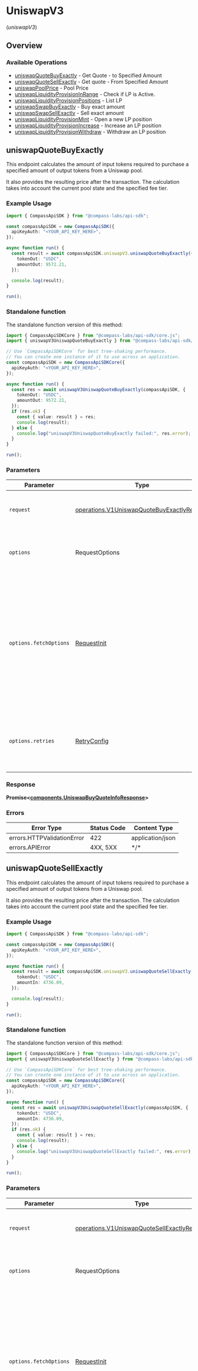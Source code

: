 # UniswapV3
(*uniswapV3*)

## Overview

### Available Operations

* [uniswapQuoteBuyExactly](#uniswapquotebuyexactly) - Get Quote - to Specified Amount
* [uniswapQuoteSellExactly](#uniswapquotesellexactly) - Get quote - From Specified Amount
* [uniswapPoolPrice](#uniswappoolprice) - Pool Price
* [uniswapLiquidityProvisionInRange](#uniswapliquidityprovisioninrange) - Check if LP is Active.
* [uniswapLiquidityProvisionPositions](#uniswapliquidityprovisionpositions) - List LP
* [uniswapSwapBuyExactly](#uniswapswapbuyexactly) - Buy exact amount
* [uniswapSwapSellExactly](#uniswapswapsellexactly) - Sell exact amount
* [uniswapLiquidityProvisionMint](#uniswapliquidityprovisionmint) - Open a new LP position
* [uniswapLiquidityProvisionIncrease](#uniswapliquidityprovisionincrease) - Increase an LP position
* [uniswapLiquidityProvisionWithdraw](#uniswapliquidityprovisionwithdraw) - Withdraw an LP position

## uniswapQuoteBuyExactly

This endpoint calculates the amount of input tokens required to purchase a
specified amount of output tokens from a Uniswap pool.

It also provides the resulting price after the transaction. The calculation takes
into account the current pool state and the specified fee tier.

### Example Usage

<!-- UsageSnippet language="typescript" operationID="v1_uniswap_quote_buy_exactly" method="get" path="/v1/uniswap/quote/buy_exactly" -->
```typescript
import { CompassApiSDK } from "@compass-labs/api-sdk";

const compassApiSDK = new CompassApiSDK({
  apiKeyAuth: "<YOUR_API_KEY_HERE>",
});

async function run() {
  const result = await compassApiSDK.uniswapV3.uniswapQuoteBuyExactly({
    tokenOut: "USDC",
    amountOut: 9572.21,
  });

  console.log(result);
}

run();
```

### Standalone function

The standalone function version of this method:

```typescript
import { CompassApiSDKCore } from "@compass-labs/api-sdk/core.js";
import { uniswapV3UniswapQuoteBuyExactly } from "@compass-labs/api-sdk/funcs/uniswapV3UniswapQuoteBuyExactly.js";

// Use `CompassApiSDKCore` for best tree-shaking performance.
// You can create one instance of it to use across an application.
const compassApiSDK = new CompassApiSDKCore({
  apiKeyAuth: "<YOUR_API_KEY_HERE>",
});

async function run() {
  const res = await uniswapV3UniswapQuoteBuyExactly(compassApiSDK, {
    tokenOut: "USDC",
    amountOut: 9572.21,
  });
  if (res.ok) {
    const { value: result } = res;
    console.log(result);
  } else {
    console.log("uniswapV3UniswapQuoteBuyExactly failed:", res.error);
  }
}

run();
```

### Parameters

| Parameter                                                                                                                                                                      | Type                                                                                                                                                                           | Required                                                                                                                                                                       | Description                                                                                                                                                                    |
| ------------------------------------------------------------------------------------------------------------------------------------------------------------------------------ | ------------------------------------------------------------------------------------------------------------------------------------------------------------------------------ | ------------------------------------------------------------------------------------------------------------------------------------------------------------------------------ | ------------------------------------------------------------------------------------------------------------------------------------------------------------------------------ |
| `request`                                                                                                                                                                      | [operations.V1UniswapQuoteBuyExactlyRequest](../../models/operations/v1uniswapquotebuyexactlyrequest.md)                                                                       | :heavy_check_mark:                                                                                                                                                             | The request object to use for the request.                                                                                                                                     |
| `options`                                                                                                                                                                      | RequestOptions                                                                                                                                                                 | :heavy_minus_sign:                                                                                                                                                             | Used to set various options for making HTTP requests.                                                                                                                          |
| `options.fetchOptions`                                                                                                                                                         | [RequestInit](https://developer.mozilla.org/en-US/docs/Web/API/Request/Request#options)                                                                                        | :heavy_minus_sign:                                                                                                                                                             | Options that are passed to the underlying HTTP request. This can be used to inject extra headers for examples. All `Request` options, except `method` and `body`, are allowed. |
| `options.retries`                                                                                                                                                              | [RetryConfig](../../lib/utils/retryconfig.md)                                                                                                                                  | :heavy_minus_sign:                                                                                                                                                             | Enables retrying HTTP requests under certain failure conditions.                                                                                                               |

### Response

**Promise\<[components.UniswapBuyQuoteInfoResponse](../../models/components/uniswapbuyquoteinforesponse.md)\>**

### Errors

| Error Type                 | Status Code                | Content Type               |
| -------------------------- | -------------------------- | -------------------------- |
| errors.HTTPValidationError | 422                        | application/json           |
| errors.APIError            | 4XX, 5XX                   | \*/\*                      |

## uniswapQuoteSellExactly

This endpoint calculates the amount of input tokens required to purchase a
specified amount of output tokens from a Uniswap pool.

It also provides the resulting price after the transaction. The calculation takes
into account the current pool state and the specified fee tier.

### Example Usage

<!-- UsageSnippet language="typescript" operationID="v1_uniswap_quote_sell_exactly" method="get" path="/v1/uniswap/quote/sell_exactly" -->
```typescript
import { CompassApiSDK } from "@compass-labs/api-sdk";

const compassApiSDK = new CompassApiSDK({
  apiKeyAuth: "<YOUR_API_KEY_HERE>",
});

async function run() {
  const result = await compassApiSDK.uniswapV3.uniswapQuoteSellExactly({
    tokenOut: "USDC",
    amountIn: 4736.09,
  });

  console.log(result);
}

run();
```

### Standalone function

The standalone function version of this method:

```typescript
import { CompassApiSDKCore } from "@compass-labs/api-sdk/core.js";
import { uniswapV3UniswapQuoteSellExactly } from "@compass-labs/api-sdk/funcs/uniswapV3UniswapQuoteSellExactly.js";

// Use `CompassApiSDKCore` for best tree-shaking performance.
// You can create one instance of it to use across an application.
const compassApiSDK = new CompassApiSDKCore({
  apiKeyAuth: "<YOUR_API_KEY_HERE>",
});

async function run() {
  const res = await uniswapV3UniswapQuoteSellExactly(compassApiSDK, {
    tokenOut: "USDC",
    amountIn: 4736.09,
  });
  if (res.ok) {
    const { value: result } = res;
    console.log(result);
  } else {
    console.log("uniswapV3UniswapQuoteSellExactly failed:", res.error);
  }
}

run();
```

### Parameters

| Parameter                                                                                                                                                                      | Type                                                                                                                                                                           | Required                                                                                                                                                                       | Description                                                                                                                                                                    |
| ------------------------------------------------------------------------------------------------------------------------------------------------------------------------------ | ------------------------------------------------------------------------------------------------------------------------------------------------------------------------------ | ------------------------------------------------------------------------------------------------------------------------------------------------------------------------------ | ------------------------------------------------------------------------------------------------------------------------------------------------------------------------------ |
| `request`                                                                                                                                                                      | [operations.V1UniswapQuoteSellExactlyRequest](../../models/operations/v1uniswapquotesellexactlyrequest.md)                                                                     | :heavy_check_mark:                                                                                                                                                             | The request object to use for the request.                                                                                                                                     |
| `options`                                                                                                                                                                      | RequestOptions                                                                                                                                                                 | :heavy_minus_sign:                                                                                                                                                             | Used to set various options for making HTTP requests.                                                                                                                          |
| `options.fetchOptions`                                                                                                                                                         | [RequestInit](https://developer.mozilla.org/en-US/docs/Web/API/Request/Request#options)                                                                                        | :heavy_minus_sign:                                                                                                                                                             | Options that are passed to the underlying HTTP request. This can be used to inject extra headers for examples. All `Request` options, except `method` and `body`, are allowed. |
| `options.retries`                                                                                                                                                              | [RetryConfig](../../lib/utils/retryconfig.md)                                                                                                                                  | :heavy_minus_sign:                                                                                                                                                             | Enables retrying HTTP requests under certain failure conditions.                                                                                                               |

### Response

**Promise\<[components.UniswapSellQuoteInfoResponse](../../models/components/uniswapsellquoteinforesponse.md)\>**

### Errors

| Error Type                 | Status Code                | Content Type               |
| -------------------------- | -------------------------- | -------------------------- |
| errors.HTTPValidationError | 422                        | application/json           |
| errors.APIError            | 4XX, 5XX                   | \*/\*                      |

## uniswapPoolPrice

This endpoint calculates the price of a token in a Uniswap pool.

The price is calculated based on the current pool state and the specified fee tier.

### Example Usage

<!-- UsageSnippet language="typescript" operationID="v1_uniswap_pool_price" method="get" path="/v1/uniswap/pool_price" -->
```typescript
import { CompassApiSDK } from "@compass-labs/api-sdk";

const compassApiSDK = new CompassApiSDK({
  apiKeyAuth: "<YOUR_API_KEY_HERE>",
});

async function run() {
  const result = await compassApiSDK.uniswapV3.uniswapPoolPrice({
    tokenOut: "USDC",
  });

  console.log(result);
}

run();
```

### Standalone function

The standalone function version of this method:

```typescript
import { CompassApiSDKCore } from "@compass-labs/api-sdk/core.js";
import { uniswapV3UniswapPoolPrice } from "@compass-labs/api-sdk/funcs/uniswapV3UniswapPoolPrice.js";

// Use `CompassApiSDKCore` for best tree-shaking performance.
// You can create one instance of it to use across an application.
const compassApiSDK = new CompassApiSDKCore({
  apiKeyAuth: "<YOUR_API_KEY_HERE>",
});

async function run() {
  const res = await uniswapV3UniswapPoolPrice(compassApiSDK, {
    tokenOut: "USDC",
  });
  if (res.ok) {
    const { value: result } = res;
    console.log(result);
  } else {
    console.log("uniswapV3UniswapPoolPrice failed:", res.error);
  }
}

run();
```

### Parameters

| Parameter                                                                                                                                                                      | Type                                                                                                                                                                           | Required                                                                                                                                                                       | Description                                                                                                                                                                    |
| ------------------------------------------------------------------------------------------------------------------------------------------------------------------------------ | ------------------------------------------------------------------------------------------------------------------------------------------------------------------------------ | ------------------------------------------------------------------------------------------------------------------------------------------------------------------------------ | ------------------------------------------------------------------------------------------------------------------------------------------------------------------------------ |
| `request`                                                                                                                                                                      | [operations.V1UniswapPoolPriceRequest](../../models/operations/v1uniswappoolpricerequest.md)                                                                                   | :heavy_check_mark:                                                                                                                                                             | The request object to use for the request.                                                                                                                                     |
| `options`                                                                                                                                                                      | RequestOptions                                                                                                                                                                 | :heavy_minus_sign:                                                                                                                                                             | Used to set various options for making HTTP requests.                                                                                                                          |
| `options.fetchOptions`                                                                                                                                                         | [RequestInit](https://developer.mozilla.org/en-US/docs/Web/API/Request/Request#options)                                                                                        | :heavy_minus_sign:                                                                                                                                                             | Options that are passed to the underlying HTTP request. This can be used to inject extra headers for examples. All `Request` options, except `method` and `body`, are allowed. |
| `options.retries`                                                                                                                                                              | [RetryConfig](../../lib/utils/retryconfig.md)                                                                                                                                  | :heavy_minus_sign:                                                                                                                                                             | Enables retrying HTTP requests under certain failure conditions.                                                                                                               |

### Response

**Promise\<[components.UniswapPoolPriceResponse](../../models/components/uniswappoolpriceresponse.md)\>**

### Errors

| Error Type                 | Status Code                | Content Type               |
| -------------------------- | -------------------------- | -------------------------- |
| errors.HTTPValidationError | 422                        | application/json           |
| errors.APIError            | 4XX, 5XX                   | \*/\*                      |

## uniswapLiquidityProvisionInRange

This endpoint allows users to check whether a specific liquidity provider ()
position is within the active tick range on the uniswap platform.

by providing the token id associated with the position, users can verify if the
position is currently within the tick range where trading occurs. this information
is essential for users to monitor the status of their lp positions and ensure that
they are actively participating in the trading activities within the liquidity pool
and earning trading fees.

### Example Usage

<!-- UsageSnippet language="typescript" operationID="v1_uniswap_liquidity_provision_in_range" method="get" path="/v1/uniswap/liquidity_provision/in_range" -->
```typescript
import { CompassApiSDK } from "@compass-labs/api-sdk";

const compassApiSDK = new CompassApiSDK({
  apiKeyAuth: "<YOUR_API_KEY_HERE>",
});

async function run() {
  const result = await compassApiSDK.uniswapV3.uniswapLiquidityProvisionInRange({});

  console.log(result);
}

run();
```

### Standalone function

The standalone function version of this method:

```typescript
import { CompassApiSDKCore } from "@compass-labs/api-sdk/core.js";
import { uniswapV3UniswapLiquidityProvisionInRange } from "@compass-labs/api-sdk/funcs/uniswapV3UniswapLiquidityProvisionInRange.js";

// Use `CompassApiSDKCore` for best tree-shaking performance.
// You can create one instance of it to use across an application.
const compassApiSDK = new CompassApiSDKCore({
  apiKeyAuth: "<YOUR_API_KEY_HERE>",
});

async function run() {
  const res = await uniswapV3UniswapLiquidityProvisionInRange(compassApiSDK, {});
  if (res.ok) {
    const { value: result } = res;
    console.log(result);
  } else {
    console.log("uniswapV3UniswapLiquidityProvisionInRange failed:", res.error);
  }
}

run();
```

### Parameters

| Parameter                                                                                                                                                                      | Type                                                                                                                                                                           | Required                                                                                                                                                                       | Description                                                                                                                                                                    |
| ------------------------------------------------------------------------------------------------------------------------------------------------------------------------------ | ------------------------------------------------------------------------------------------------------------------------------------------------------------------------------ | ------------------------------------------------------------------------------------------------------------------------------------------------------------------------------ | ------------------------------------------------------------------------------------------------------------------------------------------------------------------------------ |
| `request`                                                                                                                                                                      | [operations.V1UniswapLiquidityProvisionInRangeRequest](../../models/operations/v1uniswapliquidityprovisioninrangerequest.md)                                                   | :heavy_check_mark:                                                                                                                                                             | The request object to use for the request.                                                                                                                                     |
| `options`                                                                                                                                                                      | RequestOptions                                                                                                                                                                 | :heavy_minus_sign:                                                                                                                                                             | Used to set various options for making HTTP requests.                                                                                                                          |
| `options.fetchOptions`                                                                                                                                                         | [RequestInit](https://developer.mozilla.org/en-US/docs/Web/API/Request/Request#options)                                                                                        | :heavy_minus_sign:                                                                                                                                                             | Options that are passed to the underlying HTTP request. This can be used to inject extra headers for examples. All `Request` options, except `method` and `body`, are allowed. |
| `options.retries`                                                                                                                                                              | [RetryConfig](../../lib/utils/retryconfig.md)                                                                                                                                  | :heavy_minus_sign:                                                                                                                                                             | Enables retrying HTTP requests under certain failure conditions.                                                                                                               |

### Response

**Promise\<[components.UniswapCheckInRangeResponse](../../models/components/uniswapcheckinrangeresponse.md)\>**

### Errors

| Error Type                 | Status Code                | Content Type               |
| -------------------------- | -------------------------- | -------------------------- |
| errors.HTTPValidationError | 422                        | application/json           |
| errors.APIError            | 4XX, 5XX                   | \*/\*                      |

## uniswapLiquidityProvisionPositions

This endpoint retrieves the number of Liquidity Provider (LP) positions
associated with a specific sender address on the Uniswap platform.

Users can query this endpoint to obtain detailed information about their LP
positions, including the total number of positions and relevant metadata. This
information is crucial for users to manage and analyze their liquidity provision
activities effectively.

### Example Usage

<!-- UsageSnippet language="typescript" operationID="v1_uniswap_liquidity_provision_positions" method="get" path="/v1/uniswap/liquidity_provision/positions" -->
```typescript
import { CompassApiSDK } from "@compass-labs/api-sdk";

const compassApiSDK = new CompassApiSDK({
  apiKeyAuth: "<YOUR_API_KEY_HERE>",
});

async function run() {
  const result = await compassApiSDK.uniswapV3.uniswapLiquidityProvisionPositions({});

  console.log(result);
}

run();
```

### Standalone function

The standalone function version of this method:

```typescript
import { CompassApiSDKCore } from "@compass-labs/api-sdk/core.js";
import { uniswapV3UniswapLiquidityProvisionPositions } from "@compass-labs/api-sdk/funcs/uniswapV3UniswapLiquidityProvisionPositions.js";

// Use `CompassApiSDKCore` for best tree-shaking performance.
// You can create one instance of it to use across an application.
const compassApiSDK = new CompassApiSDKCore({
  apiKeyAuth: "<YOUR_API_KEY_HERE>",
});

async function run() {
  const res = await uniswapV3UniswapLiquidityProvisionPositions(compassApiSDK, {});
  if (res.ok) {
    const { value: result } = res;
    console.log(result);
  } else {
    console.log("uniswapV3UniswapLiquidityProvisionPositions failed:", res.error);
  }
}

run();
```

### Parameters

| Parameter                                                                                                                                                                      | Type                                                                                                                                                                           | Required                                                                                                                                                                       | Description                                                                                                                                                                    |
| ------------------------------------------------------------------------------------------------------------------------------------------------------------------------------ | ------------------------------------------------------------------------------------------------------------------------------------------------------------------------------ | ------------------------------------------------------------------------------------------------------------------------------------------------------------------------------ | ------------------------------------------------------------------------------------------------------------------------------------------------------------------------------ |
| `request`                                                                                                                                                                      | [operations.V1UniswapLiquidityProvisionPositionsRequest](../../models/operations/v1uniswapliquidityprovisionpositionsrequest.md)                                               | :heavy_check_mark:                                                                                                                                                             | The request object to use for the request.                                                                                                                                     |
| `options`                                                                                                                                                                      | RequestOptions                                                                                                                                                                 | :heavy_minus_sign:                                                                                                                                                             | Used to set various options for making HTTP requests.                                                                                                                          |
| `options.fetchOptions`                                                                                                                                                         | [RequestInit](https://developer.mozilla.org/en-US/docs/Web/API/Request/Request#options)                                                                                        | :heavy_minus_sign:                                                                                                                                                             | Options that are passed to the underlying HTTP request. This can be used to inject extra headers for examples. All `Request` options, except `method` and `body`, are allowed. |
| `options.retries`                                                                                                                                                              | [RetryConfig](../../lib/utils/retryconfig.md)                                                                                                                                  | :heavy_minus_sign:                                                                                                                                                             | Enables retrying HTTP requests under certain failure conditions.                                                                                                               |

### Response

**Promise\<[components.UniswapLPPositionsInfoResponse](../../models/components/uniswaplppositionsinforesponse.md)\>**

### Errors

| Error Type                 | Status Code                | Content Type               |
| -------------------------- | -------------------------- | -------------------------- |
| errors.HTTPValidationError | 422                        | application/json           |
| errors.APIError            | 4XX, 5XX                   | \*/\*                      |

## uniswapSwapBuyExactly

This endpoint allows users to trade a variable amount of one token to receive an
exact amount of another token using the Uniswap protocol.

The transaction is executed on the specified blockchain network, and the user must
provide the necessary transaction details, including the token to buy, the token to
pay with, and the exact amount to receive. If the token being paid with is ETH and
needs to be wrapped, the appropriate amount will be wrapped automatically.
                    <Info>
                    **Required Allowances**

                        In order to make this transaction, token allowances need to be set for the following contracts.

                     - `UniswapV3Router`
                    </Info>
                

### Example Usage

<!-- UsageSnippet language="typescript" operationID="v1_uniswap_swap_buy_exactly" method="post" path="/v1/uniswap/swap/buy_exactly" -->
```typescript
import { CompassApiSDK } from "@compass-labs/api-sdk";

const compassApiSDK = new CompassApiSDK({
  apiKeyAuth: "<YOUR_API_KEY_HERE>",
});

async function run() {
  const result = await compassApiSDK.uniswapV3.uniswapSwapBuyExactly({
    tokenIn: "WETH",
    tokenOut: "WETH",
    fee: "1.0",
    amountOut: 1.5,
    maxSlippagePercent: 0.5,
    chain: "ethereum",
    sender: "0x29F20a192328eF1aD35e1564aBFf4Be9C5ce5f7B",
  });

  console.log(result);
}

run();
```

### Standalone function

The standalone function version of this method:

```typescript
import { CompassApiSDKCore } from "@compass-labs/api-sdk/core.js";
import { uniswapV3UniswapSwapBuyExactly } from "@compass-labs/api-sdk/funcs/uniswapV3UniswapSwapBuyExactly.js";

// Use `CompassApiSDKCore` for best tree-shaking performance.
// You can create one instance of it to use across an application.
const compassApiSDK = new CompassApiSDKCore({
  apiKeyAuth: "<YOUR_API_KEY_HERE>",
});

async function run() {
  const res = await uniswapV3UniswapSwapBuyExactly(compassApiSDK, {
    tokenIn: "WETH",
    tokenOut: "WETH",
    fee: "1.0",
    amountOut: 1.5,
    maxSlippagePercent: 0.5,
    chain: "ethereum",
    sender: "0x29F20a192328eF1aD35e1564aBFf4Be9C5ce5f7B",
  });
  if (res.ok) {
    const { value: result } = res;
    console.log(result);
  } else {
    console.log("uniswapV3UniswapSwapBuyExactly failed:", res.error);
  }
}

run();
```

### Parameters

| Parameter                                                                                                                                                                      | Type                                                                                                                                                                           | Required                                                                                                                                                                       | Description                                                                                                                                                                    |
| ------------------------------------------------------------------------------------------------------------------------------------------------------------------------------ | ------------------------------------------------------------------------------------------------------------------------------------------------------------------------------ | ------------------------------------------------------------------------------------------------------------------------------------------------------------------------------ | ------------------------------------------------------------------------------------------------------------------------------------------------------------------------------ |
| `request`                                                                                                                                                                      | [components.UniswapBuyExactlyRequest](../../models/components/uniswapbuyexactlyrequest.md)                                                                                     | :heavy_check_mark:                                                                                                                                                             | The request object to use for the request.                                                                                                                                     |
| `options`                                                                                                                                                                      | RequestOptions                                                                                                                                                                 | :heavy_minus_sign:                                                                                                                                                             | Used to set various options for making HTTP requests.                                                                                                                          |
| `options.fetchOptions`                                                                                                                                                         | [RequestInit](https://developer.mozilla.org/en-US/docs/Web/API/Request/Request#options)                                                                                        | :heavy_minus_sign:                                                                                                                                                             | Options that are passed to the underlying HTTP request. This can be used to inject extra headers for examples. All `Request` options, except `method` and `body`, are allowed. |
| `options.retries`                                                                                                                                                              | [RetryConfig](../../lib/utils/retryconfig.md)                                                                                                                                  | :heavy_minus_sign:                                                                                                                                                             | Enables retrying HTTP requests under certain failure conditions.                                                                                                               |

### Response

**Promise\<[components.UniswapBuyExactlyTransactionResponse](../../models/components/uniswapbuyexactlytransactionresponse.md)\>**

### Errors

| Error Type                 | Status Code                | Content Type               |
| -------------------------- | -------------------------- | -------------------------- |
| errors.HTTPValidationError | 422                        | application/json           |
| errors.APIError            | 4XX, 5XX                   | \*/\*                      |

## uniswapSwapSellExactly

This endpoint allows users to trade a specific amount of one token into another
token using the Uniswap protocol.

The transaction is executed on the specified blockchain network, and the user must
provide the necessary transaction details, including the token to sell, the token to
receive, and the amount to sell. If the token being sold is ETH and needs to be
wrapped, the appropriate amount will be wrapped automatically.
                    <Info>
                    **Required Allowances**

                        In order to make this transaction, token allowances need to be set for the following contracts.

                     - `UniswapV3Router`
                    </Info>
                

### Example Usage

<!-- UsageSnippet language="typescript" operationID="v1_uniswap_swap_sell_exactly" method="post" path="/v1/uniswap/swap/sell_exactly" -->
```typescript
import { CompassApiSDK } from "@compass-labs/api-sdk";

const compassApiSDK = new CompassApiSDK({
  apiKeyAuth: "<YOUR_API_KEY_HERE>",
});

async function run() {
  const result = await compassApiSDK.uniswapV3.uniswapSwapSellExactly({
    tokenIn: "WETH",
    tokenOut: "WETH",
    fee: "1.0",
    amountIn: 1.5,
    maxSlippagePercent: 0.5,
    chain: "ethereum",
    sender: "0x29F20a192328eF1aD35e1564aBFf4Be9C5ce5f7B",
  });

  console.log(result);
}

run();
```

### Standalone function

The standalone function version of this method:

```typescript
import { CompassApiSDKCore } from "@compass-labs/api-sdk/core.js";
import { uniswapV3UniswapSwapSellExactly } from "@compass-labs/api-sdk/funcs/uniswapV3UniswapSwapSellExactly.js";

// Use `CompassApiSDKCore` for best tree-shaking performance.
// You can create one instance of it to use across an application.
const compassApiSDK = new CompassApiSDKCore({
  apiKeyAuth: "<YOUR_API_KEY_HERE>",
});

async function run() {
  const res = await uniswapV3UniswapSwapSellExactly(compassApiSDK, {
    tokenIn: "WETH",
    tokenOut: "WETH",
    fee: "1.0",
    amountIn: 1.5,
    maxSlippagePercent: 0.5,
    chain: "ethereum",
    sender: "0x29F20a192328eF1aD35e1564aBFf4Be9C5ce5f7B",
  });
  if (res.ok) {
    const { value: result } = res;
    console.log(result);
  } else {
    console.log("uniswapV3UniswapSwapSellExactly failed:", res.error);
  }
}

run();
```

### Parameters

| Parameter                                                                                                                                                                      | Type                                                                                                                                                                           | Required                                                                                                                                                                       | Description                                                                                                                                                                    |
| ------------------------------------------------------------------------------------------------------------------------------------------------------------------------------ | ------------------------------------------------------------------------------------------------------------------------------------------------------------------------------ | ------------------------------------------------------------------------------------------------------------------------------------------------------------------------------ | ------------------------------------------------------------------------------------------------------------------------------------------------------------------------------ |
| `request`                                                                                                                                                                      | [components.UniswapSellExactlyRequest](../../models/components/uniswapsellexactlyrequest.md)                                                                                   | :heavy_check_mark:                                                                                                                                                             | The request object to use for the request.                                                                                                                                     |
| `options`                                                                                                                                                                      | RequestOptions                                                                                                                                                                 | :heavy_minus_sign:                                                                                                                                                             | Used to set various options for making HTTP requests.                                                                                                                          |
| `options.fetchOptions`                                                                                                                                                         | [RequestInit](https://developer.mozilla.org/en-US/docs/Web/API/Request/Request#options)                                                                                        | :heavy_minus_sign:                                                                                                                                                             | Options that are passed to the underlying HTTP request. This can be used to inject extra headers for examples. All `Request` options, except `method` and `body`, are allowed. |
| `options.retries`                                                                                                                                                              | [RetryConfig](../../lib/utils/retryconfig.md)                                                                                                                                  | :heavy_minus_sign:                                                                                                                                                             | Enables retrying HTTP requests under certain failure conditions.                                                                                                               |

### Response

**Promise\<[components.UniswapSellExactlyTransactionResponse](../../models/components/uniswapsellexactlytransactionresponse.md)\>**

### Errors

| Error Type                 | Status Code                | Content Type               |
| -------------------------- | -------------------------- | -------------------------- |
| errors.HTTPValidationError | 422                        | application/json           |
| errors.APIError            | 4XX, 5XX                   | \*/\*                      |

## uniswapLiquidityProvisionMint

This endpoint allows users to open a new Liquidity Provider (LP) position on the
Uniswap platform.

By providing the necessary parameters, users can initiate a minting process to
create a new LP token, which represents their stake in a specific liquidity pool.
This operation is essential for users looking to participate in liquidity provision,
enabling them to earn fees from trades that occur within the pool. The endpoint
requires details such as the token pair, amount, and any additional parameters
needed for the minting process.
                    <Info>
                    **Required Allowances**

                        In order to make this transaction, token allowances need to be set for the following contracts.

                     - `UniswapV3NFTPositionManager`
                    </Info>
                

### Example Usage

<!-- UsageSnippet language="typescript" operationID="v1_uniswap_liquidity_provision_mint" method="post" path="/v1/uniswap/liquidity_provision/mint" -->
```typescript
import { CompassApiSDK } from "@compass-labs/api-sdk";

const compassApiSDK = new CompassApiSDK({
  apiKeyAuth: "<YOUR_API_KEY_HERE>",
});

async function run() {
  const result = await compassApiSDK.uniswapV3.uniswapLiquidityProvisionMint({
    token0: "WETH",
    token1: "WETH",
    fee: "0.05",
    tickLower: -1000,
    tickUpper: 1000,
    amount0Desired: "1.5",
    amount1Desired: "1.7",
    amount0Min: "1.4",
    amount1Min: "1.6",
    recipient: "0x29F20a192328eF1aD35e1564aBFf4Be9C5ce5f7B",
    chain: "arbitrum",
    sender: "0x29F20a192328eF1aD35e1564aBFf4Be9C5ce5f7B",
  });

  console.log(result);
}

run();
```

### Standalone function

The standalone function version of this method:

```typescript
import { CompassApiSDKCore } from "@compass-labs/api-sdk/core.js";
import { uniswapV3UniswapLiquidityProvisionMint } from "@compass-labs/api-sdk/funcs/uniswapV3UniswapLiquidityProvisionMint.js";

// Use `CompassApiSDKCore` for best tree-shaking performance.
// You can create one instance of it to use across an application.
const compassApiSDK = new CompassApiSDKCore({
  apiKeyAuth: "<YOUR_API_KEY_HERE>",
});

async function run() {
  const res = await uniswapV3UniswapLiquidityProvisionMint(compassApiSDK, {
    token0: "WETH",
    token1: "WETH",
    fee: "0.05",
    tickLower: -1000,
    tickUpper: 1000,
    amount0Desired: "1.5",
    amount1Desired: "1.7",
    amount0Min: "1.4",
    amount1Min: "1.6",
    recipient: "0x29F20a192328eF1aD35e1564aBFf4Be9C5ce5f7B",
    chain: "arbitrum",
    sender: "0x29F20a192328eF1aD35e1564aBFf4Be9C5ce5f7B",
  });
  if (res.ok) {
    const { value: result } = res;
    console.log(result);
  } else {
    console.log("uniswapV3UniswapLiquidityProvisionMint failed:", res.error);
  }
}

run();
```

### Parameters

| Parameter                                                                                                                                                                      | Type                                                                                                                                                                           | Required                                                                                                                                                                       | Description                                                                                                                                                                    |
| ------------------------------------------------------------------------------------------------------------------------------------------------------------------------------ | ------------------------------------------------------------------------------------------------------------------------------------------------------------------------------ | ------------------------------------------------------------------------------------------------------------------------------------------------------------------------------ | ------------------------------------------------------------------------------------------------------------------------------------------------------------------------------ |
| `request`                                                                                                                                                                      | [components.UniswapMintLiquidityProvisionRequest](../../models/components/uniswapmintliquidityprovisionrequest.md)                                                             | :heavy_check_mark:                                                                                                                                                             | The request object to use for the request.                                                                                                                                     |
| `options`                                                                                                                                                                      | RequestOptions                                                                                                                                                                 | :heavy_minus_sign:                                                                                                                                                             | Used to set various options for making HTTP requests.                                                                                                                          |
| `options.fetchOptions`                                                                                                                                                         | [RequestInit](https://developer.mozilla.org/en-US/docs/Web/API/Request/Request#options)                                                                                        | :heavy_minus_sign:                                                                                                                                                             | Options that are passed to the underlying HTTP request. This can be used to inject extra headers for examples. All `Request` options, except `method` and `body`, are allowed. |
| `options.retries`                                                                                                                                                              | [RetryConfig](../../lib/utils/retryconfig.md)                                                                                                                                  | :heavy_minus_sign:                                                                                                                                                             | Enables retrying HTTP requests under certain failure conditions.                                                                                                               |

### Response

**Promise\<[components.TransactionResponse](../../models/components/transactionresponse.md)\>**

### Errors

| Error Type                 | Status Code                | Content Type               |
| -------------------------- | -------------------------- | -------------------------- |
| errors.HTTPValidationError | 422                        | application/json           |
| errors.APIError            | 4XX, 5XX                   | \*/\*                      |

## uniswapLiquidityProvisionIncrease

This endpoint allows users to increase their existing Liquidity Provider (LP)
positions on the Uniswap platform.

By providing the necessary parameters, users can add more liquidity to their current
positions, thereby increasing their stake in the liquidity pool. This operation is
beneficial for users who wish to enhance their potential earnings from trading fees
within the pool. The endpoint requires details such as the token pair, additional
amount to be added, and any other parameters necessary for the liquidity increase
process.
                    <Info>
                    **Required Allowances**

                        In order to make this transaction, token allowances need to be set for the following contracts.

                     - `AerodromeSlipstreamRouter`
                    </Info>
                

### Example Usage

<!-- UsageSnippet language="typescript" operationID="v1_uniswap_liquidity_provision_increase" method="post" path="/v1/uniswap/liquidity_provision/increase" -->
```typescript
import { CompassApiSDK } from "@compass-labs/api-sdk";

const compassApiSDK = new CompassApiSDK({
  apiKeyAuth: "<YOUR_API_KEY_HERE>",
});

async function run() {
  const result = await compassApiSDK.uniswapV3.uniswapLiquidityProvisionIncrease({
    tokenId: 991701,
    amount0Desired: "1.5",
    amount1Desired: "1.7",
    amount0Min: "1.4",
    amount1Min: "1.6",
    chain: "ethereum",
    sender: "0x29F20a192328eF1aD35e1564aBFf4Be9C5ce5f7B",
  });

  console.log(result);
}

run();
```

### Standalone function

The standalone function version of this method:

```typescript
import { CompassApiSDKCore } from "@compass-labs/api-sdk/core.js";
import { uniswapV3UniswapLiquidityProvisionIncrease } from "@compass-labs/api-sdk/funcs/uniswapV3UniswapLiquidityProvisionIncrease.js";

// Use `CompassApiSDKCore` for best tree-shaking performance.
// You can create one instance of it to use across an application.
const compassApiSDK = new CompassApiSDKCore({
  apiKeyAuth: "<YOUR_API_KEY_HERE>",
});

async function run() {
  const res = await uniswapV3UniswapLiquidityProvisionIncrease(compassApiSDK, {
    tokenId: 991701,
    amount0Desired: "1.5",
    amount1Desired: "1.7",
    amount0Min: "1.4",
    amount1Min: "1.6",
    chain: "ethereum",
    sender: "0x29F20a192328eF1aD35e1564aBFf4Be9C5ce5f7B",
  });
  if (res.ok) {
    const { value: result } = res;
    console.log(result);
  } else {
    console.log("uniswapV3UniswapLiquidityProvisionIncrease failed:", res.error);
  }
}

run();
```

### Parameters

| Parameter                                                                                                                                                                      | Type                                                                                                                                                                           | Required                                                                                                                                                                       | Description                                                                                                                                                                    |
| ------------------------------------------------------------------------------------------------------------------------------------------------------------------------------ | ------------------------------------------------------------------------------------------------------------------------------------------------------------------------------ | ------------------------------------------------------------------------------------------------------------------------------------------------------------------------------ | ------------------------------------------------------------------------------------------------------------------------------------------------------------------------------ |
| `request`                                                                                                                                                                      | [components.UniswapIncreaseLiquidityProvisionRequest](../../models/components/uniswapincreaseliquidityprovisionrequest.md)                                                     | :heavy_check_mark:                                                                                                                                                             | The request object to use for the request.                                                                                                                                     |
| `options`                                                                                                                                                                      | RequestOptions                                                                                                                                                                 | :heavy_minus_sign:                                                                                                                                                             | Used to set various options for making HTTP requests.                                                                                                                          |
| `options.fetchOptions`                                                                                                                                                         | [RequestInit](https://developer.mozilla.org/en-US/docs/Web/API/Request/Request#options)                                                                                        | :heavy_minus_sign:                                                                                                                                                             | Options that are passed to the underlying HTTP request. This can be used to inject extra headers for examples. All `Request` options, except `method` and `body`, are allowed. |
| `options.retries`                                                                                                                                                              | [RetryConfig](../../lib/utils/retryconfig.md)                                                                                                                                  | :heavy_minus_sign:                                                                                                                                                             | Enables retrying HTTP requests under certain failure conditions.                                                                                                               |

### Response

**Promise\<[components.TransactionResponse](../../models/components/transactionresponse.md)\>**

### Errors

| Error Type                 | Status Code                | Content Type               |
| -------------------------- | -------------------------- | -------------------------- |
| errors.HTTPValidationError | 422                        | application/json           |
| errors.APIError            | 4XX, 5XX                   | \*/\*                      |

## uniswapLiquidityProvisionWithdraw

This endpoint allows users to withdraw their Liquidity Provider (LP) positions
from the Uniswap platform.

By specifying the necessary parameters, users can initiate the withdrawal process to
remove their stake from a specific liquidity pool. This operation is crucial for
users who wish to reclaim their assets or reallocate their liquidity to different
pools or investments. The endpoint requires details such as the token pair, the
amount to be withdrawn, and any additional parameters needed for the withdrawal
process. Users should ensure they meet any protocol requirements or conditions
before initiating a withdrawal to avoid potential issues or penalties.
                    <Info>
                    **Required Allowances**

                        In order to make this transaction, token allowances need to be set for the following contracts.

                     - `UniswapV3NFTPositionManager`
                    </Info>
                

### Example Usage

<!-- UsageSnippet language="typescript" operationID="v1_uniswap_liquidity_provision_withdraw" method="post" path="/v1/uniswap/liquidity_provision/withdraw" -->
```typescript
import { CompassApiSDK } from "@compass-labs/api-sdk";

const compassApiSDK = new CompassApiSDK({
  apiKeyAuth: "<YOUR_API_KEY_HERE>",
});

async function run() {
  const result = await compassApiSDK.uniswapV3.uniswapLiquidityProvisionWithdraw({
    tokenId: 821299,
    percentageForWithdrawal: "25",
    chain: "ethereum",
    sender: "0x29F20a192328eF1aD35e1564aBFf4Be9C5ce5f7B",
  });

  console.log(result);
}

run();
```

### Standalone function

The standalone function version of this method:

```typescript
import { CompassApiSDKCore } from "@compass-labs/api-sdk/core.js";
import { uniswapV3UniswapLiquidityProvisionWithdraw } from "@compass-labs/api-sdk/funcs/uniswapV3UniswapLiquidityProvisionWithdraw.js";

// Use `CompassApiSDKCore` for best tree-shaking performance.
// You can create one instance of it to use across an application.
const compassApiSDK = new CompassApiSDKCore({
  apiKeyAuth: "<YOUR_API_KEY_HERE>",
});

async function run() {
  const res = await uniswapV3UniswapLiquidityProvisionWithdraw(compassApiSDK, {
    tokenId: 821299,
    percentageForWithdrawal: "25",
    chain: "ethereum",
    sender: "0x29F20a192328eF1aD35e1564aBFf4Be9C5ce5f7B",
  });
  if (res.ok) {
    const { value: result } = res;
    console.log(result);
  } else {
    console.log("uniswapV3UniswapLiquidityProvisionWithdraw failed:", res.error);
  }
}

run();
```

### Parameters

| Parameter                                                                                                                                                                      | Type                                                                                                                                                                           | Required                                                                                                                                                                       | Description                                                                                                                                                                    |
| ------------------------------------------------------------------------------------------------------------------------------------------------------------------------------ | ------------------------------------------------------------------------------------------------------------------------------------------------------------------------------ | ------------------------------------------------------------------------------------------------------------------------------------------------------------------------------ | ------------------------------------------------------------------------------------------------------------------------------------------------------------------------------ |
| `request`                                                                                                                                                                      | [components.UniswapWithdrawLiquidityProvisionRequest](../../models/components/uniswapwithdrawliquidityprovisionrequest.md)                                                     | :heavy_check_mark:                                                                                                                                                             | The request object to use for the request.                                                                                                                                     |
| `options`                                                                                                                                                                      | RequestOptions                                                                                                                                                                 | :heavy_minus_sign:                                                                                                                                                             | Used to set various options for making HTTP requests.                                                                                                                          |
| `options.fetchOptions`                                                                                                                                                         | [RequestInit](https://developer.mozilla.org/en-US/docs/Web/API/Request/Request#options)                                                                                        | :heavy_minus_sign:                                                                                                                                                             | Options that are passed to the underlying HTTP request. This can be used to inject extra headers for examples. All `Request` options, except `method` and `body`, are allowed. |
| `options.retries`                                                                                                                                                              | [RetryConfig](../../lib/utils/retryconfig.md)                                                                                                                                  | :heavy_minus_sign:                                                                                                                                                             | Enables retrying HTTP requests under certain failure conditions.                                                                                                               |

### Response

**Promise\<[components.TransactionResponse](../../models/components/transactionresponse.md)\>**

### Errors

| Error Type                 | Status Code                | Content Type               |
| -------------------------- | -------------------------- | -------------------------- |
| errors.HTTPValidationError | 422                        | application/json           |
| errors.APIError            | 4XX, 5XX                   | \*/\*                      |